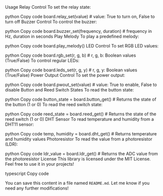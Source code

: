 Usage
Relay Control
To set the relay state:

python
Copy code
board.relay_set(value)  # value: True to turn on, False to turn off
Buzzer Control
To control the buzzer:

python
Copy code
board.buzzer_set(frequency, duration)  # frequency in Hz, duration in seconds
Play Melody
To play a predefined melody:

python
Copy code
board.play_melody()
LED Control
To set RGB LED values:

python
Copy code
board.rgb_set(r, g, b)  # r, g, b: Boolean values (True/False)
To control regular LEDs:

python
Copy code
board.leds_set(r, g, y)  # r, g, y: Boolean values (True/False)
Power Output Control
To set the power output:

python
Copy code
board.pwout_set(value)  # value: True to enable, False to disable
Button and Reed Switch States
To read the button state:

python
Copy code
button_state = board.button_get()  # Returns the state of the button (1 or 0)
To read the reed switch state:

python
Copy code
reed_state = board.reed_get()  # Returns the state of the reed switch (1 or 0)
DHT Sensor
To read temperature and humidity from a DHT11 sensor:

python
Copy code
temp, humidity = board.dht_get()  # Returns temperature and humidity values
Photoresistor
To read the value from a photoresistor (LDR):

python
Copy code
ldr_value = board.ldr_get()  # Returns the ADC value from the photoresistor
License
This library is licensed under the MIT License. Feel free to use it in your projects!

typescript
Copy code

You can save this content in a file named `README.md`. Let me know if you need any further modifications!
